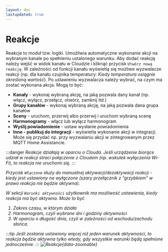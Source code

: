 ```yaml
---
layout: doc
lastupdated: true
---
```


# Reakcje

Reakcje to moduł tzw. logiki. Umożliwia automatyczne wykonanie akcji na wybranym kanale po spełnieniu ustalonego warunku. Aby dodać reakcję należy wejść w widok kanału w Cloudzie i kliknąć przycisk `Utwórz nową reakcję`. W zależności od funkcji kanału wyświetlą się możliwe wyzwalacze reakcji (np. dla kanału  czujnika temperatury: _Kiedy temperatura osiągnie określoną wartość_). Po ustawieniu wyzwalacza należy wybrać, na czym ma zostać wykonana akcja. Mogą to być:
* **Kanały** - wykonaj wybraną akcję, na jaką pozwala dany kanał (np. włącz, wyłącz, przełącz, otwórz, zamknij itd.)
* **Grupy kanałów** - wykonaj wybraną akcję, na jaką pozwala dana grupa kanałów
* **Sceny** - uruchom, przerwij albo przerwij i uruchom wybraną scenę
* **Harmonogramy** - włącz lub wyłącz harmonogram
* **Wyślij powiadomienie** - ustaw wysłanie powiadomienia
* **Inne - publikuj do integracji** - wyświetla wykonanie akcji w integracji. Może się przydać np. przy wyzwalaniu akcji w zintegrowanym przez MQTT Home Assistancie.

:::danger <i/>
Reakcje działają w oparciu o Clouda. Jeśli urządzenie biorące udział w reakcji straci połączenie z Cloudem (np. wskutek wyłączenia Wi-Fi), to reakcja nie uruchomi się.
:::

Przycisk `Włączone` służy do manualnej aktywacji/dezaktywacji reakcji - kiedy jest ustawiony na wyłączone (szary przełącznik z “grzybkiem” w prawo reakcja nie będzie aktywna).

W sekcji `Warunki aktywności` użytkownik ma możliwość ustawienia, kiedy reakcja ma być aktywna. Może to być 


1. Zakres czasu, w którym działa
2. Harmonogram, czyli wybrane dni i godziny aktywności
3. W oparciu o długość dnia, czyli w zależności od wschodu/zachodu słońca.

:::tip <i/>
Jeśli zostanie ustawiony więcej niż jeden warunek aktywności, to reakcja będzie aktywna tylko wtedy, gdy wszystkie warunki będą spełnione jednocześnie.
:::
![Reakcje](/img/pl/cloud/automatyka/reakcje.png){data-zoomable}